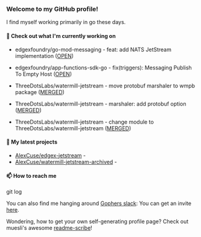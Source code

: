 ### Welcome to my GitHub profile!

I find myself working primarily in go these days.

#### 🔭 Check out what I'm currently working on

- edgexfoundry/go-mod-messaging - feat: add NATS JetStream implementation ([OPEN](https://github.com/edgexfoundry/go-mod-messaging/pull/137))

- edgexfoundry/app-functions-sdk-go - fix(triggers): Messaging Publish To Empty Host ([OPEN](https://github.com/edgexfoundry/app-functions-sdk-go/pull/1072))

- ThreeDotsLabs/watermill-jetstream - move protobuf marshaler to wmpb package ([MERGED](https://github.com/ThreeDotsLabs/watermill-jetstream/pull/6))

- ThreeDotsLabs/watermill-jetstream - marshaler: add protobuf option ([MERGED](https://github.com/ThreeDotsLabs/watermill-jetstream/pull/3))

- ThreeDotsLabs/watermill-jetstream - change module to ThreeDotsLabs/watermill-jetstream ([MERGED](https://github.com/ThreeDotsLabs/watermill-jetstream/pull/1))


#### 🌱 My latest projects


- [AlexCuse/edgex-jetstream](https://github.com/AlexCuse/edgex-jetstream) - 
- [AlexCuse/watermill-jetstream-archived](https://github.com/AlexCuse/watermill-jetstream-archived) - 

#### 📫 How to reach me

git log

You can also find me hanging around [Gophers slack](https://gophers.slack.com/): You can get an invite [here](https://gophersinvite.herokuapp.com/).


Wondering, how to get your own self-generating profile page? 
Check out muesli's awesome [readme-scribe](https://github.com/muesli/readme-scribe)!
